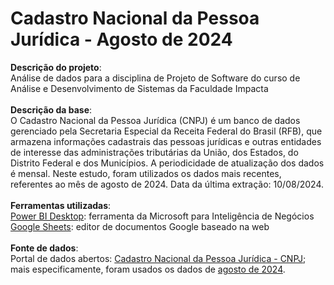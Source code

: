 # Cadastro Nacional da Pessoa Jurídica - Agosto de 2024
**Descrição do projeto**: <br/> Análise de dados para a disciplina de Projeto de Software do curso de Análise e Desenvolvimento de Sistemas da Faculdade Impacta
<br/>
<br/>
**Descrição da base**: <br/> O Cadastro Nacional da Pessoa Jurídica (CNPJ) é um banco de dados gerenciado pela Secretaria Especial da Receita Federal do Brasil (RFB), que armazena informações cadastrais das pessoas jurídicas e outras entidades de interesse das administrações tributárias da União, dos Estados, do Distrito Federal e dos Municípios. A periodicidade de atualização dos dados é mensal. Neste estudo, foram utilizados os dados mais recentes, referentes ao mês de agosto de 2024. Data da última extração: 10/08/2024.
<br/>
<br/>
**Ferramentas utilizadas**:
<br/>
[Power BI Desktop](https://www.microsoft.com/pt-br/power-platform/products/power-bi/desktop): ferramenta da Microsoft para Inteligência de Negócios
<br/>
[Google Sheets](https://docs.google.com/): editor de documentos Google baseado na web
<br/>
<br/>
**Fonte de dados**:
<br/>
Portal de dados abertos: [Cadastro Nacional da Pessoa Jurídica - CNPJ](https://dados.gov.br/dados/conjuntos-dados/cadastro-nacional-da-pessoa-juridica---cnpj); mais especificamente, foram usados os dados de [agosto de 2024](https://dadosabertos.rfb.gov.br/CNPJ/dados_abertos_cnpj/2024-08/).
